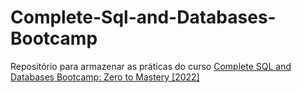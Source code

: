 # Complete-Sql-and-Databases-Bootcamp
Repositório para armazenar as práticas do curso [Complete SQL and Databases Bootcamp: Zero to Mastery [2022]](https://www.udemy.com/course/complete-sql-databases-bootcamp-zero-to-mastery/)
